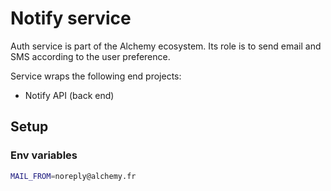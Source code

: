 # Notify service

Auth service is part of the Alchemy ecosystem.
Its role is to send email and SMS according to the user preference.

Service wraps the following end projects:
- Notify API (back end)

## Setup

### Env variables

```bash
MAIL_FROM=noreply@alchemy.fr
```
